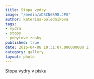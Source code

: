 ```yaml
---
title: Stopa vydry
image: "/media/aDSCN0898.JPG"
author: katerina-polednikova
tags:
- vydra
- stopy
- pobytové znaky
published: true
date: 2016-04-08 10:31:07.000000000 Z
category: gallery
layout: photo
---
```

Stopa vydry v písku
